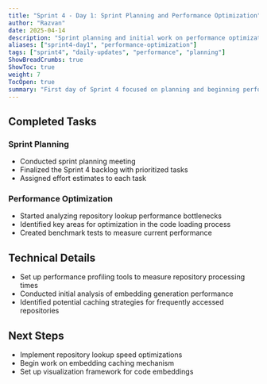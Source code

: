 ```yaml
---
title: "Sprint 4 - Day 1: Sprint Planning and Performance Optimization"
author: "Razvan"
date: 2025-04-14
description: "Sprint planning and initial work on performance optimization"
aliases: ["sprint4-day1", "performance-optimization"]
tags: ["sprint4", "daily-updates", "performance", "planning"]
ShowBreadCrumbs: true
ShowToc: true
weight: 7
TocOpen: true
summary: "First day of Sprint 4 focused on planning and beginning performance optimization work for repository lookup speed."
---
```


## Completed Tasks

### Sprint Planning
- Conducted sprint planning meeting
- Finalized the Sprint 4 backlog with prioritized tasks
- Assigned effort estimates to each task

### Performance Optimization
- Started analyzing repository lookup performance bottlenecks
- Identified key areas for optimization in the code loading process
- Created benchmark tests to measure current performance

## Technical Details
- Set up performance profiling tools to measure repository processing times
- Conducted initial analysis of embedding generation performance
- Identified potential caching strategies for frequently accessed repositories

## Next Steps
- Implement repository lookup speed optimizations
- Begin work on embedding caching mechanism
- Set up visualization framework for code embeddings
